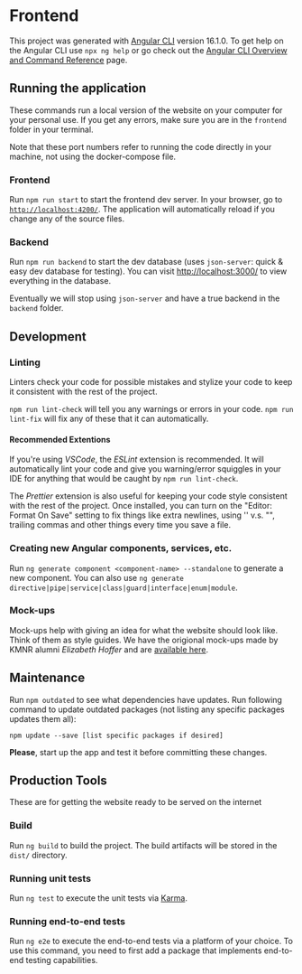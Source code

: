 # Frontend

This project was generated with [Angular CLI](https://github.com/angular/angular-cli) version 16.1.0. To get help on the Angular CLI use `npx ng help` or go check out the [Angular CLI Overview and Command Reference](https://angular.io/cli) page.

## Running the application

These commands run a local version of the website on your computer for your personal use. If you get any errors, make sure you are in the `frontend` folder in your terminal.

Note that these port numbers refer to running the code directly in your machine, not using the docker-compose file.

### Frontend

Run `npm run start` to start the frontend dev server. In your browser, go to [`http://localhost:4200/`](). The application will automatically reload if you change any of the source files.

### Backend

Run `npm run backend` to start the dev database (uses `json-server`: quick & easy dev database for testing). You can visit [http://localhost:3000/]() to view everything in the database.

Eventually we will stop using `json-server` and have a true backend in the `backend` folder.

## Development

### Linting

Linters check your code for possible mistakes and stylize your code to keep it consistent with the rest of the project.

`npm run lint-check` will tell you any warnings or errors in your code.
`npm run lint-fix` will fix any of these that it can automatically.

#### Recommended Extentions

If you're using _VSCode_, the _ESLint_ extension is recommended. It will automatically lint your code and give you warning/error squiggles in your IDE for anything that would be caught by `npm run lint-check`.

The _Prettier_ extension is also useful for keeping your code style consistent with the rest of the project. Once installed, you can turn on the "Editor: Format On Save" setting to fix things like extra newlines, using '' v.s. "", trailing commas and other things every time you save a file.

### Creating new Angular components, services, etc.

Run `ng generate component <component-name> --standalone` to generate a new component. You can also use `ng generate directive|pipe|service|class|guard|interface|enum|module`.

### Mock-ups

Mock-ups help with giving an idea for what the website should look like. Think of them as style guides.
We have the origional mock-ups made by KMNR alumni _Elizabeth Hoffer_ and are [available here](https://drive.google.com/drive/folders/1BJ4RVYpYwLwPs1m9jhKhyHFUlajuOsvx).

## Maintenance

Run `npm outdated` to see what dependencies have updates. Run following command to update outdated packages (not listing any specific packages updates them all):

```npm update --save [list specific packages if desired]```

**Please**, start up the app and test it before committing these changes.

## Production Tools

These are for getting the website ready to be served on the internet

### Build

Run `ng build` to build the project. The build artifacts will be stored in the `dist/` directory.

### Running unit tests

Run `ng test` to execute the unit tests via [Karma](https://karma-runner.github.io).

### Running end-to-end tests

Run `ng e2e` to execute the end-to-end tests via a platform of your choice. To use this command, you need to first add a package that implements end-to-end testing capabilities.
